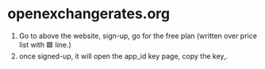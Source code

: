 # openexchangerates.org
1. Go to above the website, sign-up, go for the free plan (written over price list with 🟦 line.)
2. once signed-up, it will open the app_id key page, copy the key,.
